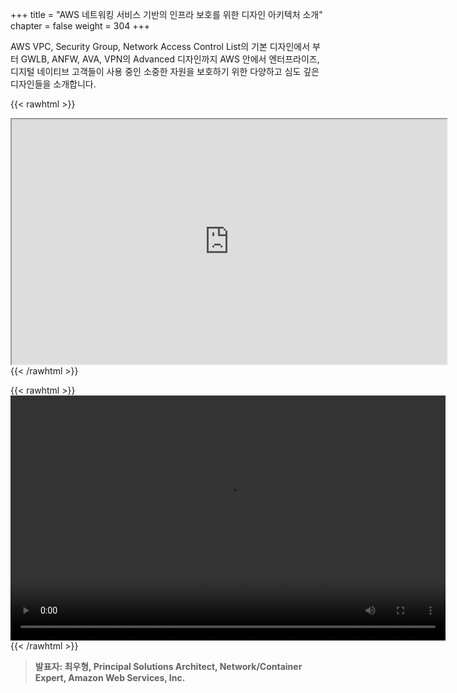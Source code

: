 +++
title = "AWS 네트워킹 서비스 기반의 인프라 보호를 위한 디자인 아키텍처 소개"
chapter = false
weight = 304
+++

 AWS VPC, Security Group, Network Access Control List의 기본 디자인에서 부터 GWLB, ANFW, AVA, VPN의 Advanced 디자인까지 AWS 안에서 엔터프라이즈, 디지털 네이티브 고객들이 사용 중인 소중한 자원을 보호하기 위한 다양하고 심도 깊은 디자인들을 소개합니다.

{{< rawhtml >}}
<iframe src="https://dxjsvn24c4x1f.cloudfront.net/OnDemandTracks/04.+AWS+%E1%84%82%E1%85%A6%E1%84%90%E1%85%B3%E1%84%8B%E1%85%AF%E1%84%8F%E1%85%B5%E1%86%BC+%E1%84%89%E1%85%A5%E1%84%87%E1%85%B5%E1%84%89%E1%85%B3+%E1%84%80%E1%85%B5%E1%84%87%E1%85%A1%E1%86%AB%E1%84%8B%E1%85%B4+%E1%84%8B%E1%85%B5%E1%86%AB%E1%84%91%E1%85%B3%E1%84%85%E1%85%A1+%E1%84%87%E1%85%A9%E1%84%92%E1%85%A9%E1%84%85%E1%85%B3%E1%86%AF+%E1%84%8B%E1%85%B1%E1%84%92%E1%85%A1%E1%86%AB+%E1%84%83%E1%85%B5%E1%84%8C%E1%85%A1%E1%84%8B%E1%85%B5%E1%86%AB+%E1%84%8B%E1%85%A1%E1%84%8F%E1%85%B5%E1%84%90%E1%85%A6%E1%86%A8%E1%84%8E%E1%85%A7+%E1%84%89%E1%85%A9%E1%84%80%E1%85%A2_%E1%84%8E%E1%85%AC%E1%84%8B%E1%85%AE%E1%84%92%E1%85%A7%E1%86%BC.pdf" width="696" height="392"></iframe>
{{< /rawhtml >}}

{{< rawhtml >}}
<video width="696" height="392" controls>
  <source src="https://dxjsvn24c4x1f.cloudfront.net/OnDemandTracks/tech_track_1.mp4" type="video/mp4">
  Your browser doesn't support video.
</video>
{{< /rawhtml >}}

>  **발표자: 최우형, Principal Solutions Architect, Network/Container Expert, Amazon Web Services, Inc.** 

